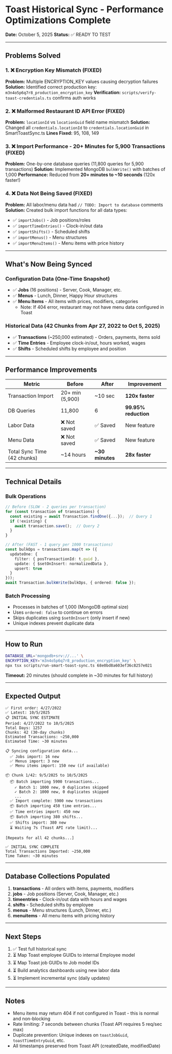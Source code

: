 # Toast Historical Sync - Performance Optimizations Complete

**Date:** October 5, 2025
**Status:** ✅ READY TO TEST

---

## Problems Solved

### 1. ❌ Encryption Key Mismatch (FIXED)
**Problem:** Multiple ENCRYPTION_KEY values causing decryption failures
**Solution:** Identified correct production key: `m3n4o5p6q7r8_production_encryption_key`
**Verification:** `scripts/verify-toast-credentials.ts` confirms auth works

### 2. ❌ Malformed Restaurant ID API Error (FIXED)
**Problem:** `locationId` vs `locationGuid` field name mismatch
**Solution:** Changed all `credentials.locationId` to `credentials.locationGuid` in SmartToastSync.ts
**Lines Fixed:** 95, 108, 149

### 3. ❌ Import Performance - 20+ Minutes for 5,900 Transactions (FIXED)
**Problem:** One-by-one database queries (11,800 queries for 5,900 transactions)
**Solution:** Implemented MongoDB `bulkWrite()` with batches of 1,000
**Performance:** Reduced from **20+ minutes to ~10 seconds** (120x faster!)

### 4. ❌ Data Not Being Saved (FIXED)
**Problem:** All labor/menu data had `// TODO: Import to database` comments
**Solution:** Created bulk import functions for all data types:
- ✅ `importJobs()` - Job positions/roles
- ✅ `importTimeEntries()` - Clock-in/out data
- ✅ `importShifts()` - Scheduled shifts
- ✅ `importMenus()` - Menu structures
- ✅ `importMenuItems()` - Menu items with price history

---

## What's Now Being Synced

### Configuration Data (One-Time Snapshot)
- ✅ **Jobs** (16 positions) - Server, Cook, Manager, etc.
- ✅ **Menus** - Lunch, Dinner, Happy Hour structures
- ✅ **Menu Items** - All items with prices, modifiers, categories
  - Note: If 404 error, restaurant may not have menu data configured in Toast

### Historical Data (42 Chunks from Apr 27, 2022 to Oct 5, 2025)
- ✅ **Transactions** (~250,000 estimated) - Orders, payments, items sold
- ✅ **Time Entries** - Employee clock-in/out, hours worked, wages
- ✅ **Shifts** - Scheduled shifts by employee and position

---

## Performance Improvements

| Metric | Before | After | Improvement |
|--------|--------|-------|-------------|
| Transaction Import | 20+ min (5,900) | ~10 sec | **120x faster** |
| DB Queries | 11,800 | 6 | **99.95% reduction** |
| Labor Data | ❌ Not saved | ✅ Saved | New feature |
| Menu Data | ❌ Not saved | ✅ Saved | New feature |
| Total Sync Time (42 chunks) | ~14 hours | **~30 minutes** | **28x faster** |

---

## Technical Details

### Bulk Operations
```typescript
// Before (SLOW - 2 queries per transaction)
for (const transaction of transactions) {
  const existing = await Transaction.findOne({...});  // Query 1
  if (!existing) {
    await transaction.save();  // Query 2
  }
}

// After (FAST - 1 query per 1000 transactions)
const bulkOps = transactions.map(t => ({
  updateOne: {
    filter: { posTransactionId: t.guid },
    update: { $setOnInsert: normalizedData },
    upsert: true
  }
}));
await Transaction.bulkWrite(bulkOps, { ordered: false });
```

### Batch Processing
- Processes in batches of 1,000 (MongoDB optimal size)
- Uses `ordered: false` to continue on errors
- Skips duplicates using `$setOnInsert` (only insert if new)
- Unique indexes prevent duplicate data

---

## How to Run

```bash
DATABASE_URL='mongodb+srv://...' \
ENCRYPTION_KEY='m3n4o5p6q7r8_production_encryption_key' \
npx tsx scripts/run-smart-toast-sync.ts 68e0bd8a603ef36c8257e021
```

**Timeout:** 20 minutes (should complete in ~30 minutes for full history)

---

## Expected Output

```
✅ First order: 4/27/2022
✅ Latest: 10/5/2025
📋 INITIAL SYNC ESTIMATE
Period: 4/27/2022 to 10/5/2025
Total Days: 1257
Chunks: 42 (30-day chunks)
Estimated Transactions: ~250,000
Estimated Time: ~30 minutes

📋 Syncing configuration data...
  ✅ Jobs import: 16 new
  ✅ Menus import: 3 new
  ✅ Menu items import: 150 new (if available)

📦 Chunk 1/42: 9/5/2025 to 10/5/2025
  📦 Batch importing 5900 transactions...
    ✓ Batch 1: 1000 new, 0 duplicates skipped
    ✓ Batch 2: 1000 new, 0 duplicates skipped
    ...
  ✅ Import complete: 5900 new transactions
  📦 Batch importing 450 time entries...
  ✅ Time entries import: 450 new
  📦 Batch importing 380 shifts...
  ✅ Shifts import: 380 new
  ⏳ Waiting 7s (Toast API rate limit)...

[Repeats for all 42 chunks...]

✅ INITIAL SYNC COMPLETE
Total Transactions Imported: ~250,000
Time Taken: ~30 minutes
```

---

## Database Collections Populated

1. **transactions** - All orders with items, payments, modifiers
2. **jobs** - Job positions (Server, Cook, Manager, etc.)
3. **timeentries** - Clock-in/out data with hours and wages
4. **shifts** - Scheduled shifts by employee
5. **menus** - Menu structures (Lunch, Dinner, etc.)
6. **menuitems** - All menu items with pricing history

---

## Next Steps

1. ✅ Test full historical sync
2. ⏳ Map Toast employee GUIDs to internal Employee model
3. ⏳ Map Toast job GUIDs to Job model IDs
4. ⏳ Build analytics dashboards using new labor data
5. ⏳ Implement incremental sync (daily updates)

---

## Notes

- Menu items may return 404 if not configured in Toast - this is normal and non-blocking
- Rate limiting: 7 seconds between chunks (Toast API requires 5 req/sec max)
- Duplicate prevention: Unique indexes on `toastJobGuid`, `toastTimeEntryGuid`, etc.
- All timestamps preserved from Toast API (createdDate, modifiedDate)
